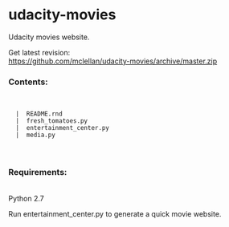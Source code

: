 # udacity-movies
Udacity movies website.

Get latest revision: <br>
  https://github.com/mclellan/udacity-movies/archive/master.zip
  
<h3>Contents:</h3><br>
<code>
  |  README.rnd
  |  fresh_tomatoes.py
  |  entertainment_center.py
  |  media.py
</code>
<br><br>
<h3>Requirements:</h3><br>
  Python 2.7

Run entertainment_center.py to generate a quick movie website.
